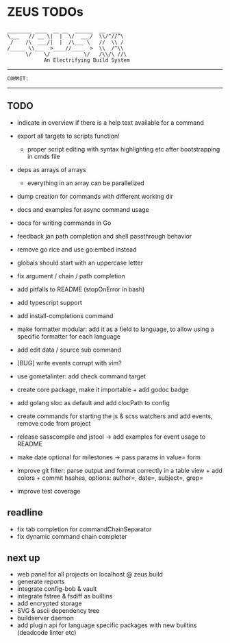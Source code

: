 # ZEUS TODOs

    ________ ____  __ __  ______  __  ___
    \___   // __ \|  |  \/  ___/  \\/^//^\
     /    /\  ___/|  |  /\___ \   //  \\ /
    /_____ \\___  >____//____  >  \\  /^\\
          \/    \/           \/   /\\/\ //\
                An Electrifying Build System

------------------------------------------------------------------------------------
    COMMIT:
------------------------------------------------------------------------------------

## TODO

- indicate in overview if there is a help text available for a command

- export all targets to scripts function!
  - proper script editing with syntax highlighting etc after bootstrapping in cmds file
- deps as arrays of arrays
  - everything in an array can be parallelized

- dump creation for commands with different working dir
- docs and examples for async command usage
- docs for writing commands in Go
- feedback jan path completion and shell passthrough behavior
- remove go rice and use go:embed instead

- globals should start with an uppercase letter
- fix argument / chain / path completion
- add pitfalls to README (stopOnError in bash)
- add typescript support
- add install-completions command

- make formatter modular: add it as a field to language, to allow using a specific formatter for each language

- add edit data / source sub command
- [BUG] write events corrupt with vim?
- use gometalinter: add check command target
- create core package, make it importable + add godoc badge
- add golang sloc as default and add clocPath to config
- create commands for starting the js & scss watchers and add events, remove code from project
- release sasscompile and jstool -> add examples for event usage to README
- make date optional for milestones -> pass params in value= form
- improve git filter: parse output and format correctly in a table view + add colors + commit hashes, options: author=, date=, subject=, grep=
- improve test coverage

## readline

- fix tab completion for commandChainSeparator
- fix dynamic command chain completer

## next up

- web panel for all projects on localhost @ zeus.build
- generate reports
- integrate config-bob & vault
- integrate fstree & fsdiff as builtins
- add encrypted storage
- SVG & ascii dependency tree
- buildserver daemon
- add plugin api for language specific packages with new builtins (deadcode linter etc)